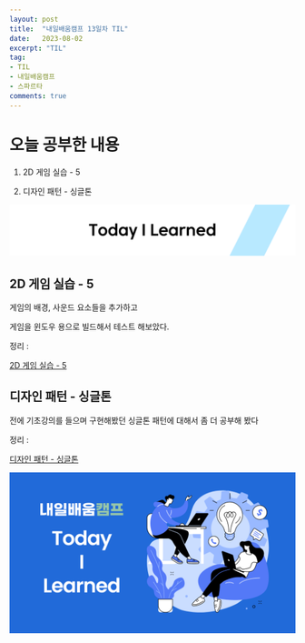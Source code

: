 ```yaml
---
layout: post
title:  "내일배움캠프 13일차 TIL"
date:   2023-08-02
excerpt: "TIL"
tag:
- TIL
- 내일배움캠프
- 스파르타
comments: true
---
```



# 오늘 공부한 내용

1. 2D 게임 실습 - 5

2. 디자인 패턴 - 싱글톤

![nbcbanner](/assets/img/TILbanner.png)


## 2D 게임 실습 - 5

게임의 배경, 사운드 요소들을 추가하고 

게임을 윈도우 용으로 빌드해서 테스트 해보았다.

정리 : 

[2D 게임 실습 - 5](https://kksoo0131.github.io/posts/toyProject-Practice2DGame-5/)


## 디자인 패턴 - 싱글톤

전에 기초강의를 들으며 구현해봤던 싱글톤 패턴에 대해서 좀 더 공부해 봤다

정리 :

[디자인 패턴 - 싱글톤](https://kksoo0131.github.io/posts/designPattern-1)


![nbcthumbnail](/assets/img/thumbnail-image.png)